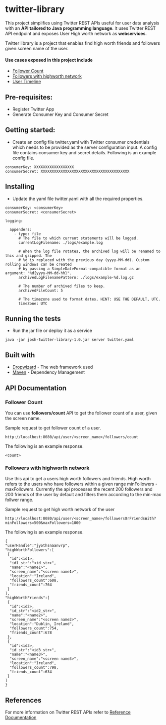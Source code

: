 # twitter-library

This project simplifies using Twitter REST APIs useful for user data analysis with an **API tailored to Java programming language**. It uses Twitter REST API endpoint and exposes User High worth network as **webservices**.

Twitter library is a project that enables find high worth friends and followers given screen name of the user.

#### Use cases exposed in this project include
* [Follower Count](#follower-count)
* [Followers with highworth network](#followers-with-highworth-network)
* [User Timeline](#timeline-tweet)

## Pre-requisites:
* Register Twitter App
* Generate Consumer Key and Consumer Secret

## Getting started:
* Create an config file twitter.yaml with Twitter consumer credentials which needs to be provided as the server configuration input. A config file contains consumer key and secret details. Following is an example config file.

```
consumerKey: XXXXXXXXXXXXXXXXXX
consumerSecret: XXXXXXXXXXXXXXXXXXXXXXXXXXXXXXXXXXXXXXXX
```

## Installing

* Update the yaml file twitter.yaml with all the required properties.

```
consumerKey: <consumerKey>
consumerSecret: <consumerSecret>

logging:

  appenders:
    - type: file
      # The file to which current statements will be logged.
      currentLogFilename: ./logs/example.log

      # When the log file rotates, the archived log will be renamed to this and gzipped. The
      # %d is replaced with the previous day (yyyy-MM-dd). Custom rolling windows can be created
      # by passing a SimpleDateFormat-compatible format as an argument: "%d{yyyy-MM-dd-hh}".
      archivedLogFilenamePattern: ./logs/example-%d.log.gz

      # The number of archived files to keep.
      archivedFileCount: 5

      # The timezone used to format dates. HINT: USE THE DEFAULT, UTC.
      timeZone: UTC
```


## Running the tests

* Run the jar file or deploy it as a service
```
java -jar josh-twitter-library-1.0.jar server twitter.yaml
```


## Built with

* [Dropwizard](http://www.dropwizard.io/1.1.0/docs/) - The web framework used
* [Maven](https://maven.apache.org) - Dependency Management

## API Documentation

### Follower Count

You can use **followers/count** API to get the follower count of a user, given the screen name.

Sample request to get follower count of a user.

```
http://localhost:8080/api/user/<screen_name>/followers/count
```

The following is an example response.

```
<count>
```

### Followers with highworth network

Use this api to get a users high worth followers and friends. High worth refers to the users who have followers within a given range minFollowers - maxFollowers. Currently the api processes the recent 200 followers and 200 friends of the user by default and filters them according to the min-max follwer range.

Sample request to get high worth network of the user

```
http://localhost:8080/api/user/<screen_name>/followersOrFriendsWith?minFollowers=500&maxFollowers=1000
```

The following is an example response.

```
{
"userHandle":"jyothsnaanvrp",
"highWorthFollowers":[
 {
  "id":<id1>,
  "id1_str":"<id_str>",
  "name":"<name1>",
  "screen_name":"<screen name1>",
  "location":"Ireland",
  "followers_count":608,
  "friends_count":764
 }
],
"highWorthFriends":[
 {
  "id":<id2>,
  "id_str":"<id2_str>",
  "name":"<name2>",
  "screen_name":"<screen name2>",
  "location":"Dublin, Ireland",
  "followers_count":754,
  "friends_count":678
 },
 {
  "id":<id3>,
  "id_str":"<id3_str>",
  "name":"<name3>",
  "screen_name":"<screen name3>",
  "location":"Ireland",
  "followers_count":798,
  "friends_count":634
 }
]
}
```

## References

For more information on Twitter REST APIs refer to [Reference Documentation](https://dev.twitter.com/rest/reference)
